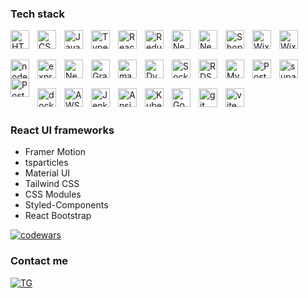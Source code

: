 ### Tech stack

<img align="left" height="30px" style="padding-right:10px" src="https://upload.wikimedia.org/wikipedia/commons/thumb/3/38/HTML5_Badge.svg/800px-HTML5_Badge.svg.png" alt="HTML 5">
<img align="left" height="30px" style="padding-right:10px" src="https://upload.wikimedia.org/wikipedia/commons/thumb/6/62/CSS3_logo.svg/160px-CSS3_logo.svg.png" alt="CSS 3">
<img align="left" height="30px" style="padding-right:10px" src="https://upload.wikimedia.org/wikipedia/commons/thumb/6/6a/JavaScript-logo.png/800px-JavaScript-logo.png" alt="JavaScript">
<img align="left" height="30px" style="padding-right:10px" src="https://upload.wikimedia.org/wikipedia/commons/thumb/f/f5/Typescript.svg/128px-Typescript.svg.png" alt="Typescript">
<img align="left" height="30px" style="padding-right:10px" src="https://upload.wikimedia.org/wikipedia/commons/a/a7/React-icon.svg" alt="React">
<img align="left" height="30px" style="padding-right:10px" src="https://uxwing.com/wp-content/themes/uxwing/download/brands-and-social-media/redux-icon.png" alt="Redux">
<img align="left" height="30px" style="padding-right:10px" src="https://encrypted-tbn0.gstatic.com/images?q=tbn:ANd9GcSu9sdFniCDcmhjyToH66mIjzMqIJVHU2LoN7J-5a1QzvrGlsTOxI9gTz0YW1iEJdCZ_S8&usqp=CAU" alt="Next.js">
<img align="left" height="30px" style="padding-right:10px" src="https://pranavelric.dev/assets/tech_img/logo-remix.svg" alt="Next.js">
<img align="left" height="30px" style="padding-right:10px" src="https://cdn3.iconfinder.com/data/icons/social-media-2068/64/_shopping-512.png" alt="Shopify">
<img align="left" height="30px" style="padding-right:10px" src="https://cdn.icon-icons.com/icons2/3915/PNG/512/wix_logo_icon_249169.png" alt="Wix">
<img align="left" height="30px" style="padding-right:10px" src="https://upload.wikimedia.org/wikipedia/commons/thumb/9/98/WordPress_blue_logo.svg/1024px-WordPress_blue_logo.svg.png" alt="Wix">

<br>

##

<img align="left" height="30px" style="padding-right:10px" src="https://cdn.freebiesupply.com/logos/large/2x/nodejs-1-logo-png-transparent.png" alt="node.js">
<img align="left" height="30px" style="padding-right:10px" src="https://w7.pngwing.com/pngs/925/447/png-transparent-express-js-node-js-javascript-mongodb-node-js-text-trademark-logo.png" alt="express">
<img align="left" height="30px" style="padding-right:10px" src="https://upload.wikimedia.org/wikipedia/commons/a/a8/NestJS.svg" alt="NestJS">
<img align="left" height="30px" style="padding-right:10px" src="https://upload.wikimedia.org/wikipedia/commons/thumb/1/17/GraphQL_Logo.svg/1024px-GraphQL_Logo.svg.png" alt="GraphQL">
<img align="left" height="30px" style="padding-right:10px" src="https://cdn.icon-icons.com/icons2/2415/PNG/512/mongodb_original_logo_icon_146424.png" alt="mangoDB">
<img align="left" height="30px" style="padding-right:10px" src="https://upload.wikimedia.org/wikipedia/commons/f/fd/DynamoDB.png" alt="DynamoDB">
<img align="left" height="30px" style="padding-right:10px" src="https://upload.wikimedia.org/wikipedia/commons/thumb/9/96/Socket-io.svg/2048px-Socket-io.svg.png" alt="Socket.IO">
<img align="left" height="30px" style="padding-right:10px" src="https://brandslogos.com/wp-content/uploads/images/large/aws-rds-logo.png" alt="RDS">
<img align="left" height="30px" style="padding-right:10px" src="https://cdn.freebiesupply.com/logos/large/2x/mysql-5-logo-png-transparent.png" alt="MySQL">
<img align="left" height="30px" style="padding-right:10px" src="https://upload.wikimedia.org/wikipedia/commons/thumb/2/29/Postgresql_elephant.svg/120px-Postgresql_elephant.svg.png" alt="Postgresql">
<img align="left" height="30px" style="padding-right:10px" src="https://github.com/RomchikSt/RomchikSt/assets/140477189/cb87c0a8-556e-45ab-b1c1-42697dac985e" alt="supabase">
<img align="left" height="30px" style="padding-right:10px" src="https://www.svgrepo.com/show/354202/postman-icon.svg" alt="Postman">
<br>

##


<img align="left" height="30px" style="padding-right:10px" src="https://uxwing.com/wp-content/themes/uxwing/download/brands-and-social-media/docker-icon.png" alt="docker">
<img align="left" height="30px" style="padding-right:10px" src="https://upload.wikimedia.org/wikipedia/commons/thumb/9/93/Amazon_Web_Services_Logo.svg/2560px-Amazon_Web_Services_Logo.svg.png" alt="AWS">
<img align="left" height="30px" style="padding-right:10px" src="https://upload.wikimedia.org/wikipedia/commons/thumb/e/e9/Jenkins_logo.svg/742px-Jenkins_logo.svg.png" alt="Jenkins">
<img align="left" height="30px" style="padding-right:10px" src="https://cdn.icon-icons.com/icons2/2389/PNG/512/ansible_logo_icon_145495.png" alt="Ansible">
<img align="left" height="30px" style="padding-right:10px" src="https://upload.wikimedia.org/wikipedia/commons/thumb/3/39/Kubernetes_logo_without_workmark.svg/2109px-Kubernetes_logo_without_workmark.svg.png" alt="Kubernetes">
<img align="left" height="30px" style="padding-right:10px" src="https://static-00.iconduck.com/assets.00/google-cloud-icon-2048x1646-7admxejz.png" alt="Google Clouds">
<img align="left" height="30px" style="padding-right:10px" src="https://git-scm.com/images/logos/downloads/Git-Icon-1788C.png" alt="git">
<img align="left" height="30px" style="padding-right:10px" src="https://upload.wikimedia.org/wikipedia/commons/thumb/f/f1/Vitejs-logo.svg/240px-Vitejs-logo.svg.png" alt="vite">



<br><br>

### React UI frameworks
  - Framer Motion
  - tsparticles
  - Material UI
  - Tailwind CSS
  - CSS Modules
  - Styled-Components
  - React Bootstrap
 
 [![codewars](https://www.codewars.com/users/RomchikSt/badges/small)](https://www.codewars.com/users/RomchikSt)
 

 
### Contact me

[![TG](https://img.shields.io/badge/-Telegram-0d1117?style=for-the-badge&logo=telegram)](https://t.me/Romchik_St)
